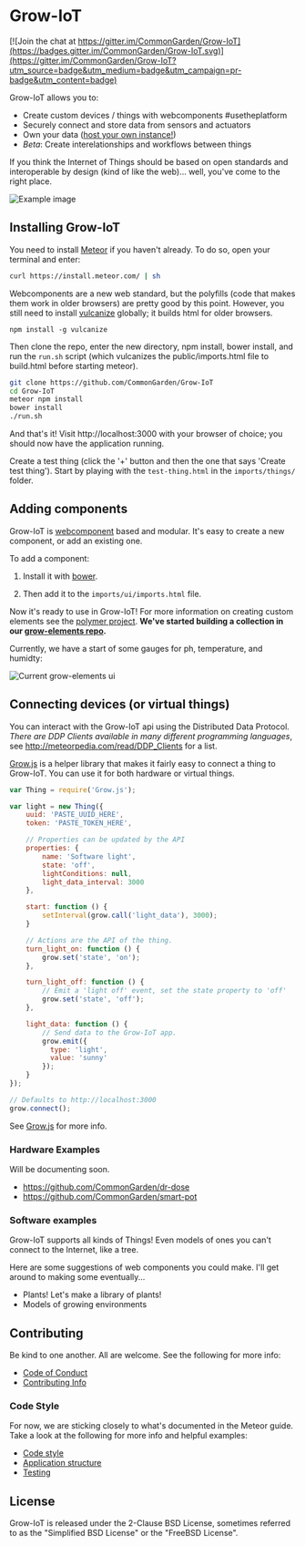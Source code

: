 # Grow-IoT

[![Join the chat at https://gitter.im/CommonGarden/Grow-IoT](https://badges.gitter.im/CommonGarden/Grow-IoT.svg)](https://gitter.im/CommonGarden/Grow-IoT?utm_source=badge&utm_medium=badge&utm_campaign=pr-badge&utm_content=badge)

Grow-IoT allows you to:
* Create custom devices / things with webcomponents #usetheplatform
* Securely connect and store data from sensors and actuators
* Own your data ([host your own instance!](https://github.com/CommonGarden/Grow-IoT/wiki/Cloud-setup))
* *Beta*: Create interelationships and workflows between things

If you think the Internet of Things should be based on open standards and interoperable by design (kind of like the web)... well, you've come to the right place.

![Example image](https://cloud.githubusercontent.com/assets/521978/20240422/a50694ee-a8cc-11e6-97f5-81b636149b85.png)


## Installing Grow-IoT

You need to install [Meteor](https://www.meteor.com/) if you haven't already. To do so, open your terminal and enter:
```bash
curl https://install.meteor.com/ | sh
```

Webcomponents are a new web standard, but the polyfills (code that makes them work in older browsers) are pretty good by this point. However, you still need to install [vulcanize](https://github.com/Polymer/vulcanize) globally; it builds html for older browsers.

`npm install -g vulcanize`

Then clone the repo, enter the new directory, npm install, bower install, and run the `run.sh` script (which vulcanizes the public/imports.html file to build.html before starting meteor).

```bash
git clone https://github.com/CommonGarden/Grow-IoT
cd Grow-IoT
meteor npm install
bower install
./run.sh
```

And that's it! Visit http://localhost:3000 with your browser of choice; you should now have the application running.

Create a test thing (click the '+' button and then the one that says 'Create test thing'). Start by playing with the `test-thing.html` in the `imports/things/` folder.

## Adding components

Grow-IoT is [webcomponent](http://webcomponents.org/) based and modular. It's easy to create a new component, or add an existing one.

To add a component:

1. Install it with [bower](https://bower.io/).

2. Then add it to the `imports/ui/imports.html` file. 

Now it's ready to use in Grow-IoT! For more information on creating custom elements see the [polymer project](https://www.polymer-project.org/1.0/). **We've started building a collection in our [grow-elements repo](https://github.com/CommonGarden/grow-elements).** 

Currently, we have a start of some gauges for ph, temperature, and humidty:

![Current grow-elements ui](https://cloud.githubusercontent.com/assets/521978/20504229/3de347d6-affb-11e6-8002-f7c46a3e981a.png)


## Connecting devices (or virtual things)

You can interact with the Grow-IoT api using the Distributed Data Protocol. *There are DDP Clients available in many different programming languages*, see http://meteorpedia.com/read/DDP_Clients for a list.

[Grow.js](https://github.com/CommonGarden/Grow.js) is a helper library that makes it fairly easy to connect a thing to Grow-IoT. You can use it for both hardware or virtual things.

```javascript
var Thing = require('Grow.js');

var light = new Thing({
    uuid: 'PASTE_UUID_HERE',
    token: 'PASTE_TOKEN_HERE',

    // Properties can be updated by the API
    properties: {
        name: 'Software light',
        state: 'off',
        lightConditions: null,
        light_data_interval: 3000
    },

    start: function () {
        setInterval(grow.call('light_data'), 3000);
    }

    // Actions are the API of the thing.
    turn_light_on: function () {
        grow.set('state', 'on');
    },

    turn_light_off: function () {
        // Emit a 'light off' event, set the state property to 'off'
        grow.set('state', 'off');
    },

    light_data: function () {
        // Send data to the Grow-IoT app.
        grow.emit({
          type: 'light',
          value: 'sunny'
        });
    }
});

// Defaults to http://localhost:3000
grow.connect();
```

See [Grow.js](https://github.com/CommonGarden/Grow.js) for more info.

### Hardware Examples
Will be documenting soon.
* https://github.com/CommonGarden/dr-dose
* https://github.com/CommonGarden/smart-pot

### Software examples
Grow-IoT supports all kinds of Things! Even models of ones you can't connect to the Internet, like a tree.

Here are some suggestions of web components you could make. I'll get around to making some eventually...
* Plants! Let's make a library of plants!
* Models of growing environments


## Contributing
Be kind to one another. All are welcome. See the following for more info:

* [Code of Conduct](https://github.com/CommonGarden/Organization/blob/master/code-of-conduct.md)
* [Contributing Info](https://github.com/CommonGarden/Organization/blob/master/contributing.md)

### Code Style
For now, we are sticking closely to what's documented in the Meteor guide. Take a look at the following for more info and helpful examples:

* [Code style](https://guide.meteor.com/code-style.html)
* [Application structure](https://guide.meteor.com/structure.html)
* [Testing](https://guide.meteor.com/testing.html)

## License
Grow-IoT is released under the 2-Clause BSD License, sometimes referred to as the "Simplified BSD License" or the "FreeBSD License". 
